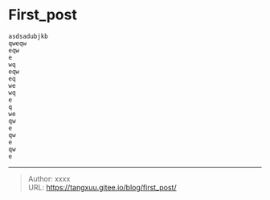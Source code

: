 # First_post

```
asdsadubjkb
qweqw
eqw
e
wq
eqw
eq
we
wq
e
q
we
qw
e
qw
e
qw
e
```


---

> Author: xxxx  
> URL: https://tangxuu.gitee.io/blog/first_post/  

